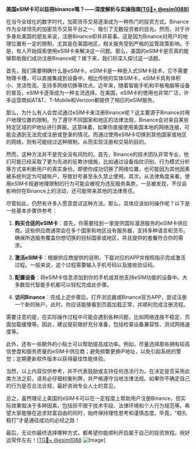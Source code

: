 **美国eSIM卡可以註冊binance嗎？——深度解析与实操指南[[TG💪+ @esim1088](https://t.me/s/esim1088)]**

在当今全球化的数字时代，加密货币交易逐渐成为一种热门的投资方式。Binance作为全球领先的加密货币交易平台之一，吸引了无数投资者的目光。然而，对于许多身处美国的朋友来说，注册Binance却并非易事。这是因为Binance对用户的地理位置有一定的限制，尤其是在美国地区，相关服务受到严格的监管政策影响。于是，有人开始探索使用eSIM卡来解决这一问题。那么，美国的eSIM卡是否真的能够帮助我们成功注册Binance呢？接下来，我们将深入探讨这一话题。

首先，我们需要明确什么是eSIM卡。eSIM卡是一种嵌入式SIM卡技术，它不需要物理卡槽，可以直接集成到设备中。相比传统的实体SIM卡，eSIM卡具有体积小、灵活性高、支持多网络切换等优点。近年来，随着智能手机和平板电脑等设备的普及，eSIM卡逐渐成为一种主流选择。在美国，eSIM卡的使用也非常广泛，许多运营商如AT&T、T-Mobile和Verizon都提供了相应的eSIM服务。

那么，为什么有人会尝试通过eSIM卡来注册Binance呢？这主要源于Binance对用户地理位置的限制。为了遵守不同国家和地区的法律法规，Binance会对来自某些特定区域的IP地址进行屏蔽。这意味着，如果你直接使用美国本地的网络连接，可能会遇到无法完成注册或登录的情况。而通过使用eSIM卡切换到其他国家或地区的网络，则有可能绕过这种限制，从而实现注册和交易的目的。

然而，这种方法并不是完全没有风险的。首先，Binance的技术团队非常专业，他们可能已经采取了更为先进的反欺诈措施，比如通过设备指纹识别、行为模式分析等方式来判断用户的真实身份。即使你成功切换了网络位置，也可能因为其他因素被系统判定为可疑账户，导致封号甚至永久禁止使用。其次，从法律角度来看，使用eSIM卡规避地理限制的行为可能会被视为违反服务条款，一旦被发现，不仅会影响你在Binance上的活动，还可能带来其他的法律责任。

尽管如此，仍然有许多人愿意尝试这种方法。那么，具体应该如何操作呢？以下是一些基本步骤供参考：

1. **购买合适的eSIM卡**：首先，你需要找到一家提供国际漫游服务的eSIM卡供应商。这些供应商通常会在多个国家和地区设有服务器，支持多种语言和货币。确保所选服务覆盖你想切换的目标国家或地区，并且提供的套餐符合你的需求。

2. **激活eSIM卡**：根据供应商提供的说明，下载对应的APP并按照指示完成激活过程。一般来说，这个过程需要输入手机号码以及接收验证码。

3. **配置设备**：将eSIM卡信息添加到你的手机或其他支持eSIM功能的设备中。大多数现代智能手机都可以轻松完成此步骤。

4. **访问Binance**：完成上述步骤后，打开浏览器或Binance官方APP，尝试注册一个新的账户。此时，你应该能够看到页面加载正常，并顺利完成注册流程。

需要注意的是，在实际操作过程中可能会遇到各种问题，比如网络连接不稳定、页面加载缓慢等。因此，建议提前做好充分准备，包括检查设备兼容性、测试网络速度等。

此外，还有一些额外的小贴士可以帮助提高成功率。例如，尽量选择那些拥有较高信誉度和服务质量的eSIM卡供应商；避免频繁更换IP地址，以免引起系统的警觉；定期更新软件版本以获得最佳性能体验。

当然，以上内容仅供参考，并不代表鼓励或支持任何违法行为。在决定是否采用此类方法之前，请务必仔细权衡利弊，并严格遵守当地法律法规。如果你不确定自己的行为是否合法合规，最好咨询专业人士的意见。

总之，虽然理论上美国的eSIM卡可以在一定程度上帮助用户注册Binance，但实际效果取决于多种因素，包括但不限于技术手段、法律环境和个人行为规范等。希望大家能够在追求财富自由的同时，始终保持理性思考和谨慎态度。毕竟，“稳扎稳打”才是通往成功的必经之路！

最后，无论你最终选择哪种方式，都希望你能顺利开启属于自己的投资旅程。祝好运常伴左右！[[TG💪+ @esim1088](https://t.me/s/esim1088) ![Image](https://i.postimg.cc/4NQfJmqS/Snipaste-2025-05-13-00-14-12.png)]
